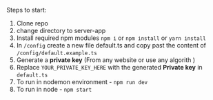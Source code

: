 Steps to start:

1. Clone repo
2. change directory to server-app
3. Install required npm modules `npm i` or `npm install` or `yarn install`
4. In `/config` create a new file default.ts and copy past the content of `/config/default.example.ts`
5. Generate a **private key** (From any website or use any algorith )
6. Replace `YOUR_PRIVATE_KEY_HERE` with the generated **Private key** in `default.ts`
7. To run in nodemon environment - `npm run dev`
8. To run in node - `npm start`